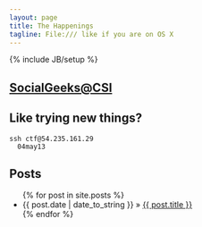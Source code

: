```yaml
---
layout: page
title: The Happenings
tagline: File:/// like if you are on OS X
---
```

{% include JB/setup %}

## [SocialGeeks@CSI](http://facebook.com/socialgeeks)

## Like trying new things?
    
    ssh ctf@54.235.161.29
      04may13
    
## Posts

<ul class="posts">
  {% for post in site.posts %}
    <li><span>{{ post.date | date_to_string }}</span> &raquo; <a href="{{ BASE_PATH }}{{ post.url }}">{{ post.title }}</a></li>
  {% endfor %}
</ul>


